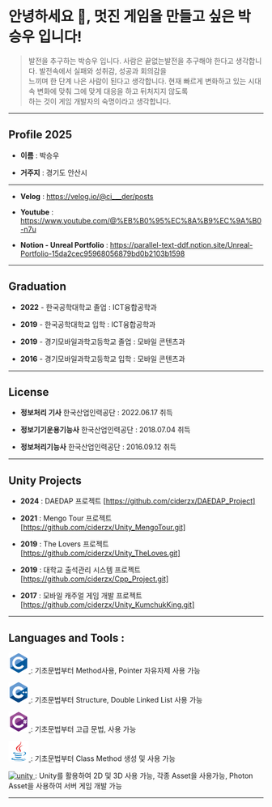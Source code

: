 <h1 align="left">안녕하세요 👋, 멋진 게임을 만들고 싶은 박승우 입니다!</h1>

> 발전을 추구하는 박승우 입니다. 사람은 끝없는발전을 추구해야 한다고 생각합니다. 발전속에서 실패와 성취감, 성공과 회의감을 </br>
> 느끼며 한 단계 나은 사람이 된다고 생각합니다. 현재 빠르게 변화하고 있는 시대 속 변화에 맞춰 그에 맞게 대응을 하고 뒤처지지 않도록 </br>
> 하는 것이 게임 개발자의 숙명이라고 생각합니다.

---

<h2 align="left"> Profile 2025 </h2>

+ **이름** : 박승우

+ **거주지** : 경기도 안산시
  
---

+ **Velog** : https://velog.io/@ci___der/posts

+ **Youtube** : https://www.youtube.com/@%EB%B0%95%EC%8A%B9%EC%9A%B0-n7u

+ **Notion - Unreal Portfolio** : https://parallel-text-ddf.notion.site/Unreal-Portfolio-15da2cec95968056879bd0b2103b1598

---

<h2 align="left"> Graduation </h2>

+ **2022** - 한국공학대학교 졸업 : ICT융합공학과

+ **2019** - 한국공학대학교 입학 : ICT융합공학과

+ **2019** - 경기모바일과학고등학교 졸업 : 모바일 콘텐츠과

+ **2016** - 경기모바일과학고등학교 입학 : 모바일 콘텐츠과

---

<h2 align="left"> License </h2>

+ **정보처리 기사** 한국산업인력공단 : 2022.06.17 취득

+ **정보기기운용기능사** 한국산업인력공단 : 2018.07.04 취득

+ **정보처리기능사** 한국산업인력공단 : 2016.09.12 취득

---

<h2 align="left"> Unity Projects </h2>

+ **2024** : DAEDAP 프로젝트 [https://github.com/ciderzx/DAEDAP_Project]

+ **2021** : Mengo Tour 프로젝트 [https://github.com/ciderzx/Unity_MengoTour.git]

+ **2019** : The Lovers 프로젝트 [https://github.com/ciderzx/Unity_TheLoves.git]

+ **2019** : 대학교 출석관리 시스템 프로젝트 [https://github.com/ciderzx/Cpp_Project.git]

+ **2017** : 모바일 캐주얼 게임 개발 프로젝트 [https://github.com/ciderzx/Unity_KumchukKing.git]

---

<h2 align="left">Languages and Tools : </h2>
<p align="left">
  <a href="https://www.cprogramming.com/" target="_blank" rel="noreferrer"> <img src="https://raw.githubusercontent.com/devicons/devicon/master/icons/c/c-original.svg" alt="c" width="40" height="40"/> </a>
   :  기초문법부터 Method사용, Pointer 자유자제 사용 가능
  </br> 
  
  <a href="https://www.w3schools.com/cpp/" target="_blank" rel="noreferrer"> <img src="https://raw.githubusercontent.com/devicons/devicon/master/icons/cplusplus/cplusplus-original.svg" alt="cplusplus" width="40" height="40"/> </a> 
  :  기초문법부터 Structure, Double Linked List 사용 가능
  </br> 
  
  <a href="https://www.w3schools.com/cs/" target="_blank" rel="noreferrer"> <img src="https://raw.githubusercontent.com/devicons/devicon/master/icons/csharp/csharp-original.svg" alt="csharp" width="40" height="40"/> </a> 
  :  기초문법부터 고급 문법, 사용 가능
  </br> 
  
  <a href="https://www.java.com" target="_blank" rel="noreferrer"> <img src="https://raw.githubusercontent.com/devicons/devicon/master/icons/java/java-original.svg" alt="java" width="40" height="40"/> </a> 
  :  기초문법부터 Class Method 생성 및 사용 가능
  </br> 

  <a href="https://unity.com/" target="_blank" rel="noreferrer"> <img src="https://www.vectorlogo.zone/logos/unity3d/unity3d-icon.svg" alt="unity" width="40" height="40"/> </a> 
  :  Unity를 활용하여 2D 및 3D 사용 가능, 각종 Asset을 사용가능, Photon Asset을 사용하여 서버 게임 개발 가능
  </br> 
</p>

---
